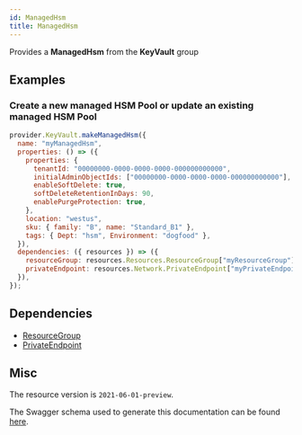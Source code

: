 ```yaml
---
id: ManagedHsm
title: ManagedHsm
---
```

Provides a **ManagedHsm** from the **KeyVault** group
## Examples
### Create a new managed HSM Pool or update an existing managed HSM Pool
```js
provider.KeyVault.makeManagedHsm({
  name: "myManagedHsm",
  properties: () => ({
    properties: {
      tenantId: "00000000-0000-0000-0000-000000000000",
      initialAdminObjectIds: ["00000000-0000-0000-0000-000000000000"],
      enableSoftDelete: true,
      softDeleteRetentionInDays: 90,
      enablePurgeProtection: true,
    },
    location: "westus",
    sku: { family: "B", name: "Standard_B1" },
    tags: { Dept: "hsm", Environment: "dogfood" },
  }),
  dependencies: ({ resources }) => ({
    resourceGroup: resources.Resources.ResourceGroup["myResourceGroup"],
    privateEndpoint: resources.Network.PrivateEndpoint["myPrivateEndpoint"],
  }),
});

```
## Dependencies
- [ResourceGroup](../Resources/ResourceGroup.md)
- [PrivateEndpoint](../Network/PrivateEndpoint.md)
## Misc
The resource version is `2021-06-01-preview`.

The Swagger schema used to generate this documentation can be found [here](https://github.com/Azure/azure-rest-api-specs/tree/main/specification/keyvault/resource-manager/Microsoft.KeyVault/preview/2021-06-01-preview/managedHsm.json).
